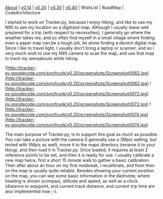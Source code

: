 [About](http://code.google.com/p/tracker-py/wiki/About) |
[v0.14](http://code.google.com/p/tracker-py/wiki/TrackerV0_14) |
[v0.20](http://code.google.com/p/tracker-py/wiki/TrackerV0_20) |
[v0.30](http://code.google.com/p/tracker-py/wiki/TrackerV0_30) |
[v0.40](http://code.google.com/p/tracker-py/wiki/TrackerV0_40) |
WishList | RoadMap | CodeArchitecture

I started to work on Tracker.py, because I enjoy hiking, and like to use my N95
to see my location on a digitized map.
Although I usually leave well prepared for a trip (with respect to necessities),
I generally go where the weather takes me, and so often find myself in a small
village where finding even a paper map can be a tough job, let alone finding a
decent digital map. Since I like to travel light, I usually don't bring a laptop
or scanner, and so I very much wish to use my N95 camera to scan the map, and use
that map to track my wereabouts while hiking.

![http://tracker-py.googlecode.com/svn/trunk/v0.20/screenshots/Screenshot0062.jpg](http://tracker-py.googlecode.com/svn/trunk/v0.20/screenshots/Screenshot0062.jpg)
![http://tracker-py.googlecode.com/svn/trunk/v0.20/screenshots/Screenshot0072.jpg](http://tracker-py.googlecode.com/svn/trunk/v0.20/screenshots/Screenshot0072.jpg)
![http://tracker-py.googlecode.com/svn/trunk/v0.20/screenshots/Screenshot0074.jpg](http://tracker-py.googlecode.com/svn/trunk/v0.20/screenshots/Screenshot0074.jpg)

The main purpose of Tracker.py, is to support this goal as much as possible. You
can take a picture with the camera (I generally use a 3Mpix setting, but tested
with 5Mpix as well), move it to the maps directory (rename it to your liking),
and then load it in Tracker.py.
Once loaded, it requires at least 2 reference points to be set, and then it is ready
for use. I usually calibrate a new map twice, first a short 15 minute walk to gather
a basic calibration. Then after about an hour on my first restbreak, I recalibrate,
and from then on the map is usually quite reliable.
Besides showing your current position on the map, you can see some basic information
in the dashview, where heading is shown (compas), altitude and speed, as well as a
clock.
(distance to waypoint, and current track distance, and current trip time are also
implemented now ;-).